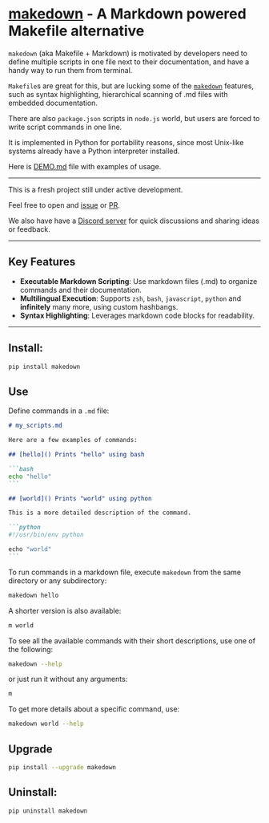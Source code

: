 # [makedown]() - A Markdown powered Makefile alternative

`makedown` (aka Makefile + Markdown) is motivated by developers need to define
multiple scripts in one file next to their documentation, and have a handy way
to run them from terminal.

`Makefile`s are great for this, but are lucking some of the
[`makedown`](https://github.com/tzador/makedown) features, such as syntax
highlighting, hierarchical scanning of .md files with embedded documentation.

There are also `package.json` scripts in `node.js` world, but users are forced
to write script commands in one line.

It is implemented in Python for portability reasons, since most Unix-like
systems already have a Python interpreter installed.

Here is [DEMO.md](./DEMO.md) file with examples of usage.

---

This is a fresh project still under active development.

Feel free to open and [issue](https://github.com/tzador/makedown/issues) or
[PR](https://github.com/tzador/makedown/pulls).

We also have have a [Discord server](https://discord.gg/Gcr9H897zD) for quick
discussions and sharing ideas or feedback.

---

## Key Features

- **Executable Markdown Scripting**: Use markdown files (.md) to organize
  commands and their documentation.
- **Multilingual Execution**: Supports `zsh`, `bash`, `javascript`, `python`
  and **infinitely** many more, using custom hashbangs.
- **Syntax Highlighting**: Leverages markdown code blocks for readability.

---

## Install:

```bash
pip install makedown
```

## Use

Define commands in a `.md` file:

````markdown
# my_scripts.md

Here are a few examples of commands:

## [hello]() Prints "hello" using bash

```bash
echo "hello"
```

## [world]() Prints "world" using python

This is a more detailed description of the command.

```python
#!/usr/bin/env python

echo "world"
```
````

To run commands in a markdown file, execute `makedown` from the same directory
or any subdirectory:

```bash
makedown hello
```

A shorter version is also available:

```bash
m world
```

To see all the available commands with their short descriptions, use one of the
following:

```bash
makedown --help
```

or just run it without any arguments:

```bash
m
```

To get more details about a specific command, use:

```bash
makedown world --help
```

## Upgrade

```bash
pip install --upgrade makedown
```

## Uninstall:

```bash
pip uninstall makedown
```
